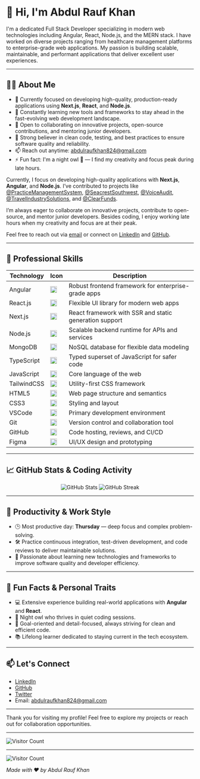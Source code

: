 # 👋 Hi, I'm Abdul Rauf Khan

I'm a dedicated Full Stack Developer specializing in modern web technologies including Angular, React, Node.js, and the MERN stack. I have worked on diverse projects ranging from healthcare management platforms to enterprise-grade web applications. My passion is building scalable, maintainable, and performant applications that deliver excellent user experiences.

---

## 🧑‍💻 About Me

- 🔭 Currently focused on developing high-quality, production-ready applications using **Next.js**, **React**, and **Node.js**.  
- 🌱 Constantly learning new tools and frameworks to stay ahead in the fast-evolving web development landscape.  
- 👯 Open to collaborating on innovative projects, open-source contributions, and mentoring junior developers.  
- 🤝 Strong believer in clean code, testing, and best practices to ensure software quality and reliability.  
- 📫 Reach out anytime: [abdulraufkhan824@gmail.com](mailto:abdulraufkhan824@gmail.com)  
- ⚡ Fun fact: I'm a night owl 🦉 — I find my creativity and focus peak during late hours.

Currently, I focus on developing high-quality applications with **Next.js**, **Angular**, and **Node.js**. I’ve contributed to projects like [@PracticeManagementSystem](https://pms.hawkrevenue.com/#/login), [@SeacrestSouthwest](https://seacrest.hlxstaffing.com/), [@VoiceAudit](https://uat.voiceauditai.com/), [@TravelIndustrySolutions](https://travelindustrysolutions.com/), and [@ClearFunds](https://clearfunds.app/sign-in).


I’m always eager to collaborate on innovative projects, contribute to open-source, and mentor junior developers. Besides coding, I enjoy working late hours when my creativity and focus are at their peak.

Feel free to reach out via [email](mailto:abdulraufkhan824@gmail.com) or connect on [LinkedIn](https://linkedin.com/in/abdulraufkhan824) and [GitHub](https://github.com/abdulraufk).

---

## 🚀 Professional Skills

| Technology       | Icon                                                                 | Description                              |
|------------------|----------------------------------------------------------------------|------------------------------------------|
| Angular          | <img src="https://skillicons.dev/icons?i=angular" width="18" />      | Robust frontend framework for enterprise-grade apps |
| React.js         | <img src="https://skillicons.dev/icons?i=react" width="18" />        | Flexible UI library for modern web apps  |
| Next.js          | <img src="https://skillicons.dev/icons?i=nextjs" width="18" />       | React framework with SSR and static generation support |
| Node.js          | <img src="https://skillicons.dev/icons?i=nodejs" width="18" />       | Scalable backend runtime for APIs and services |
| MongoDB          | <img src="https://skillicons.dev/icons?i=mongodb" width="18" />      | NoSQL database for flexible data modeling |
| TypeScript       | <img src="https://skillicons.dev/icons?i=ts" width="18" />           | Typed superset of JavaScript for safer code |
| JavaScript       | <img src="https://skillicons.dev/icons?i=js" width="18" />           | Core language of the web                  |
| TailwindCSS      | <img src="https://skillicons.dev/icons?i=tailwind" width="18" />     | Utility-first CSS framework               |
| HTML5            | <img src="https://skillicons.dev/icons?i=html" width="18" />         | Web page structure and semantics         |
| CSS3             | <img src="https://skillicons.dev/icons?i=css" width="18" />          | Styling and layout                        |
| VSCode           | <img src="https://skillicons.dev/icons?i=vscode" width="18" />       | Primary development environment          |
| Git              | <img src="https://skillicons.dev/icons?i=git" width="18" />          | Version control and collaboration tool   |
| GitHub           | <img src="https://skillicons.dev/icons?i=github" width="18" />       | Code hosting, reviews, and CI/CD         |
| Figma            | <img src="https://skillicons.dev/icons?i=figma" width="18" />        | UI/UX design and prototyping             |

---

## 📈 GitHub Stats & Coding Activity

<p align="center">
  <img src="https://github-readme-stats.vercel.app/api?username=abdulraufk&show_icons=true&theme=tokyonight" alt="GitHub Stats" />
  <img src="https://github-readme-streak-stats.herokuapp.com/?user=abdulraufk&theme=tokyonight" alt="GitHub Streak" />
</p>

---

## 📅 Productivity & Work Style

- 🕒 Most productive day: **Thursday** — deep focus and complex problem-solving.  
- 🛠️ Practice continuous integration, test-driven development, and code reviews to deliver maintainable solutions.  
- 🚀 Passionate about learning new technologies and frameworks to improve software quality and developer efficiency.

---

## 🌟 Fun Facts & Personal Traits

- 💻 Extensive experience building real-world applications with **Angular** and **React**.  
- 🌙 Night owl who thrives in quiet coding sessions.  
- 🎯 Goal-oriented and detail-focused, always striving for clean and efficient code.  
- 📚 Lifelong learner dedicated to staying current in the tech ecosystem.

---

## 📫 Let's Connect

- [LinkedIn](https://linkedin.com/in/abdulraufkhan824)  
- [GitHub](https://github.com/abdulraufk)  
- [Twitter](https://twitter.com/abdulraufkhan824)  
- Email: abdulraufkhan824@gmail.com

---

Thank you for visiting my profile! Feel free to explore my projects or reach out for collaboration opportunities.

---

![Visitor Count](https://visitor-badge.laobi.icu/badge?page_id=abdulraufk.abdulraufk&style=flat-square)

---
![Visitor Count](https://visitor-badge.laobi.icu/badge?page_id=abdulraufkhan824.abdulraufkhan824&style=flat-square&color=brightgreen&labelColor=blue)  

*Made with ❤️ by Abdul Rauf Khan*
